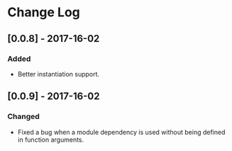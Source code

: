 # Change Log

## [0.0.8] - 2017-16-02
### Added
- Better instantiation support.

## [0.0.9] - 2017-16-02
### Changed
- Fixed a bug when a module dependency is used without being defined in function arguments.